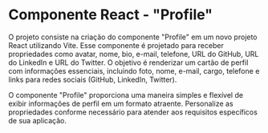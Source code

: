# Componente React - "Profile"

O projeto consiste na criação do componente "Profile" em um novo projeto React utilizando Vite. Esse componente é projetado para receber propriedades como avatar, nome, bio, e-mail, telefone, URL do GitHub, URL do LinkedIn e URL do Twitter. O objetivo é renderizar um cartão de perfil com informações essenciais, incluindo foto, nome, e-mail, cargo, telefone e links para redes sociais (GitHub, LinkedIn, Twitter).

O componente "Profile" proporciona uma maneira simples e flexível de exibir informações de perfil em um formato atraente. Personalize as propriedades conforme necessário para atender aos requisitos específicos de sua aplicação.